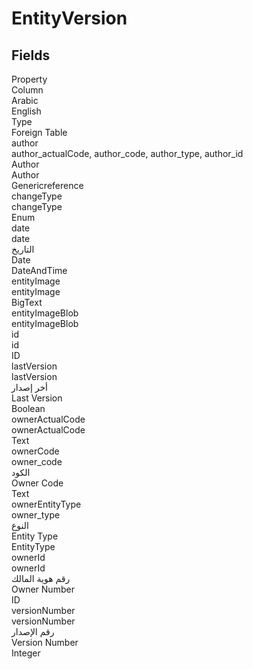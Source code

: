 
<div class='tableName'>


# EntityVersion
</div>


<ContentFilter/>

<div class='searchable'>

## Fields

<div class="nama-table">
<div class="row header-row">
<div class="cell">Property</div>
<div class="cell">Column</div>
<div class="cell">Arabic</div>
<div class="cell">English</div>
<div class="cell">Type</div>
<div class="cell">Foreign Table</div>
</div><div class="row searchable" id="author">
<div class="cell" data-label="Property">author</div>
<div class="cell gen-ref-column" data-label="Column">author_actualCode,  author_code,  author_type,  author_id</div>
<div class="cell" data-label="Arabic">Author</div>
<div class="cell" data-label="English">Author</div>
<div class="cell" data-label="Type">Genericreference</div>

</div>

<div class="row searchable" id="changeType">
<div class="cell" data-label="Property">changeType</div>
<div class="cell" data-label="Column">changeType</div>
<div class="cell" data-label="Arabic"></div>
<div class="cell" data-label="English"></div>
<div class="cell" data-label="Type">Enum</div>

</div>

<div class="row searchable" id="date">
<div class="cell" data-label="Property">date</div>
<div class="cell" data-label="Column">date</div>
<div class="cell" data-label="Arabic">التاريخ</div>
<div class="cell" data-label="English">Date</div>
<div class="cell" data-label="Type">DateAndTime</div>

</div>

<div class="row searchable" id="entityImage">
<div class="cell" data-label="Property">entityImage</div>
<div class="cell" data-label="Column">entityImage</div>
<div class="cell" data-label="Arabic"></div>
<div class="cell" data-label="English"></div>
<div class="cell" data-label="Type">BigText</div>

</div>

<div class="row searchable" id="entityImageBlob">
<div class="cell" data-label="Property">entityImageBlob</div>
<div class="cell" data-label="Column">entityImageBlob</div>
<div class="cell" data-label="Arabic"></div>
<div class="cell" data-label="English"></div>
<div class="cell" data-label="Type"></div>

</div>

<div class="row searchable" id="id">
<div class="cell" data-label="Property">id</div>
<div class="cell" data-label="Column">id</div>
<div class="cell" data-label="Arabic"></div>
<div class="cell" data-label="English"></div>
<div class="cell" data-label="Type">ID</div>

</div>

<div class="row searchable" id="lastVersion">
<div class="cell" data-label="Property">lastVersion</div>
<div class="cell" data-label="Column">lastVersion</div>
<div class="cell" data-label="Arabic">أخر إصدار</div>
<div class="cell" data-label="English">Last Version</div>
<div class="cell" data-label="Type">Boolean</div>

</div>

<div class="row searchable" id="ownerActualCode">
<div class="cell" data-label="Property">ownerActualCode</div>
<div class="cell" data-label="Column">ownerActualCode</div>
<div class="cell" data-label="Arabic"></div>
<div class="cell" data-label="English"></div>
<div class="cell" data-label="Type">Text</div>

</div>

<div class="row searchable" id="ownerCode">
<div class="cell" data-label="Property">ownerCode</div>
<div class="cell" data-label="Column">owner_code</div>
<div class="cell" data-label="Arabic">الكود</div>
<div class="cell" data-label="English">Owner Code</div>
<div class="cell" data-label="Type">Text</div>

</div>

<div class="row searchable" id="ownerEntityType">
<div class="cell" data-label="Property">ownerEntityType</div>
<div class="cell" data-label="Column">owner_type</div>
<div class="cell" data-label="Arabic">النوع</div>
<div class="cell" data-label="English">Entity Type</div>
<div class="cell" data-label="Type">EntityType</div>

</div>

<div class="row searchable" id="ownerId">
<div class="cell" data-label="Property">ownerId</div>
<div class="cell" data-label="Column">ownerId</div>
<div class="cell" data-label="Arabic">رقم هوية المالك</div>
<div class="cell" data-label="English">Owner Number</div>
<div class="cell" data-label="Type">ID</div>

</div>

<div class="row searchable" id="versionNumber">
<div class="cell" data-label="Property">versionNumber</div>
<div class="cell" data-label="Column">versionNumber</div>
<div class="cell" data-label="Arabic">رقم الإصدار</div>
<div class="cell" data-label="English">Version Number</div>
<div class="cell" data-label="Type">Integer</div>

</div>


</div>
</div>

